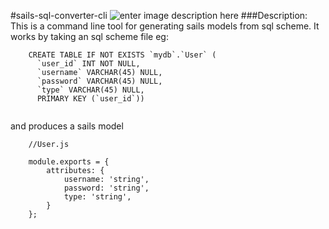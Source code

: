 #sails-sql-converter-cli
![enter image description here](http://sailsjs.org/images/bkgd_squiddy.png)
###Description:
This is a command line tool for generating sails models from sql scheme. It works by taking an sql scheme file
eg: 
````
    CREATE TABLE IF NOT EXISTS `mydb`.`User` (
      `user_id` INT NOT NULL,
      `username` VARCHAR(45) NULL,
      `password` VARCHAR(45) NULL,
      `type` VARCHAR(45) NULL,
      PRIMARY KEY (`user_id`))
      
````
and produces a sails model
````
    //User.js
    
    module.exports = {
        attributes: {
            username: 'string',
            password: 'string',
            type: 'string',
        }
    };
````

